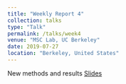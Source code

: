 ```yaml
---
title: "Weekly Report 4"
collection: talks
type: "Talk"
permalink: /talks/week4
venue: "MSC Lab, UC Berkeley"
date: 2019-07-27
location: "Berkeley, United States"
---
```

New methods and results
[Slides](http://jiaxiaosong.github.io/files/week4_talk.pdf)